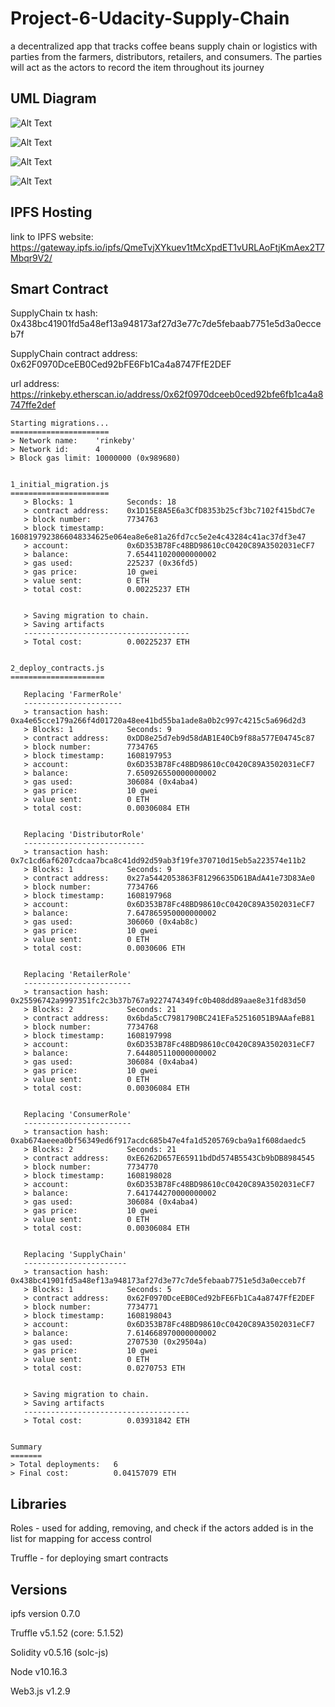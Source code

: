 # Project-6-Udacity-Supply-Chain

a decentralized app that tracks coffee beans supply chain or logistics with parties from the farmers, distributors, retailers, and consumers. The parties will act as the actors to record the item throughout its journey

## UML Diagram

![Alt Text](https://github.com/MuhdRaffiq/Project-6-Udacity-Supply-Chain/blob/master/UML%20Diagram/Activity%20Diagram.PNG)

![Alt Text](https://github.com/MuhdRaffiq/Project-6-Udacity-Supply-Chain/blob/master/UML%20Diagram/Sequence%20Diagram.PNG)

![Alt Text](https://github.com/MuhdRaffiq/Project-6-Udacity-Supply-Chain/blob/master/UML%20Diagram/State%20Diagram.PNG)

![Alt Text](https://github.com/MuhdRaffiq/Project-6-Udacity-Supply-Chain/blob/master/UML%20Diagram/Data%20Modeling%20Diagram.PNG)

## IPFS Hosting

link to IPFS website: https://gateway.ipfs.io/ipfs/QmeTvjXYkuev1tMcXpdET1vURLAoFtjKmAex2T7Mbqr9V2/
## Smart Contract

SupplyChain tx hash: 0x438bc41901fd5a48ef13a948173af27d3e77c7de5febaab7751e5d3a0ecceb7f

SupplyChain contract address: 0x62F0970DceEB0Ced92bFE6Fb1Ca4a8747FfE2DEF

url address: https://rinkeby.etherscan.io/address/0x62f0970dceeb0ced92bfe6fb1ca4a8747ffe2def

```
Starting migrations...
======================
> Network name:    'rinkeby'
> Network id:      4
> Block gas limit: 10000000 (0x989680)


1_initial_migration.js
======================
   > Blocks: 1            Seconds: 18
   > contract address:    0x1D15E8A5E6a3CfD8353b25cf3bc7102f415bdC7e
   > block number:        7734763
   > block timestamp:     1608197923866048334625e064ea8e6e81a26fd7cc5e2e4c43284c41ac37df3e47
   > account:             0x6D353B78Fc48BD98610cC0420C89A3502031eCF7
   > balance:             7.654411020000000002
   > gas used:            225237 (0x36fd5)
   > gas price:           10 gwei
   > value sent:          0 ETH
   > total cost:          0.00225237 ETH


   > Saving migration to chain.
   > Saving artifacts
   -------------------------------------
   > Total cost:          0.00225237 ETH


2_deploy_contracts.js
=====================

   Replacing 'FarmerRole'
   ----------------------
   > transaction hash:    0xa4e65cce179a266f4d01720a48ee41bd55ba1ade8a0b2c997c4215c5a696d2d3
   > Blocks: 1            Seconds: 9
   > contract address:    0xDD8e25d7eb9d58dAB1E40Cb9f88a577E04745c87
   > block number:        7734765
   > block timestamp:     1608197953
   > account:             0x6D353B78Fc48BD98610cC0420C89A3502031eCF7
   > balance:             7.650926550000000002
   > gas used:            306084 (0x4aba4)
   > gas price:           10 gwei
   > value sent:          0 ETH
   > total cost:          0.00306084 ETH


   Replacing 'DistributorRole'
   ---------------------------
   > transaction hash:    0x7c1cd6af6207cdcaa7bca8c41dd92d59ab3f19fe370710d15eb5a223574e11b2
   > Blocks: 1            Seconds: 9
   > contract address:    0x27a5442053863F81296635D61BAdA41e73D83Ae0
   > block number:        7734766
   > block timestamp:     1608197968
   > account:             0x6D353B78Fc48BD98610cC0420C89A3502031eCF7
   > balance:             7.647865950000000002
   > gas used:            306060 (0x4ab8c)
   > gas price:           10 gwei
   > value sent:          0 ETH
   > total cost:          0.0030606 ETH


   Replacing 'RetailerRole'
   ------------------------
   > transaction hash:    0x25596742a9997351fc2c3b37b767a9227474349fc0b408dd89aae8e31fd83d50
   > Blocks: 2            Seconds: 21
   > contract address:    0x6bda5cC7981790BC241EFa52516051B9AAafeB81
   > block number:        7734768
   > block timestamp:     1608197998
   > account:             0x6D353B78Fc48BD98610cC0420C89A3502031eCF7
   > balance:             7.644805110000000002
   > gas used:            306084 (0x4aba4)
   > gas price:           10 gwei
   > value sent:          0 ETH
   > total cost:          0.00306084 ETH


   Replacing 'ConsumerRole'
   ------------------------
   > transaction hash:    0xab674aeeea0bf56349ed6f917acdc685b47e4fa1d5205769cba9a1f608daedc5
   > Blocks: 2            Seconds: 21
   > contract address:    0xE6262D657E65911bdDd574B5543Cb9bDB8984545
   > block number:        7734770
   > block timestamp:     1608198028
   > account:             0x6D353B78Fc48BD98610cC0420C89A3502031eCF7
   > balance:             7.641744270000000002
   > gas used:            306084 (0x4aba4)
   > gas price:           10 gwei
   > value sent:          0 ETH
   > total cost:          0.00306084 ETH


   Replacing 'SupplyChain'
   -----------------------
   > transaction hash:    0x438bc41901fd5a48ef13a948173af27d3e77c7de5febaab7751e5d3a0ecceb7f
   > Blocks: 1            Seconds: 5
   > contract address:    0x62F0970DceEB0Ced92bFE6Fb1Ca4a8747FfE2DEF
   > block number:        7734771
   > block timestamp:     1608198043
   > account:             0x6D353B78Fc48BD98610cC0420C89A3502031eCF7
   > balance:             7.614668970000000002
   > gas used:            2707530 (0x29504a)
   > gas price:           10 gwei
   > value sent:          0 ETH
   > total cost:          0.0270753 ETH


   > Saving migration to chain.
   > Saving artifacts
   -------------------------------------
   > Total cost:          0.03931842 ETH


Summary
=======
> Total deployments:   6
> Final cost:          0.04157079 ETH
```

## Libraries

Roles - used for adding, removing, and check if the actors added is in the list for mapping for access control

Truffle - for deploying smart contracts

## Versions

ipfs version 0.7.0

Truffle v5.1.52 (core: 5.1.52)

Solidity v0.5.16 (solc-js)

Node v10.16.3

Web3.js v1.2.9
